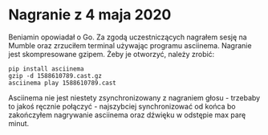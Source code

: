 # Nagranie z 4 maja 2020

Beniamin opowiadał o Go. Za zgodą uczestniczących nagrałem sesję na Mumble
oraz zrzuciłem terminal używając programu asciinema. Nagranie jest
skompresowane gzipem. Żeby je otworzyć, należy zrobić:

    pip install asciinema
    gzip -d 1588610789.cast.gz
    asciinema play 1588610789.cast

Asciinema nie jest niestety zsynchronizowany z nagraniem głosu - trzebaby to
jakoś ręcznie połączyć - najszybciej synchronizować od końca bo zakończyłem
nagrywanie asciinema oraz dźwięku w odstępie max parę minut.
